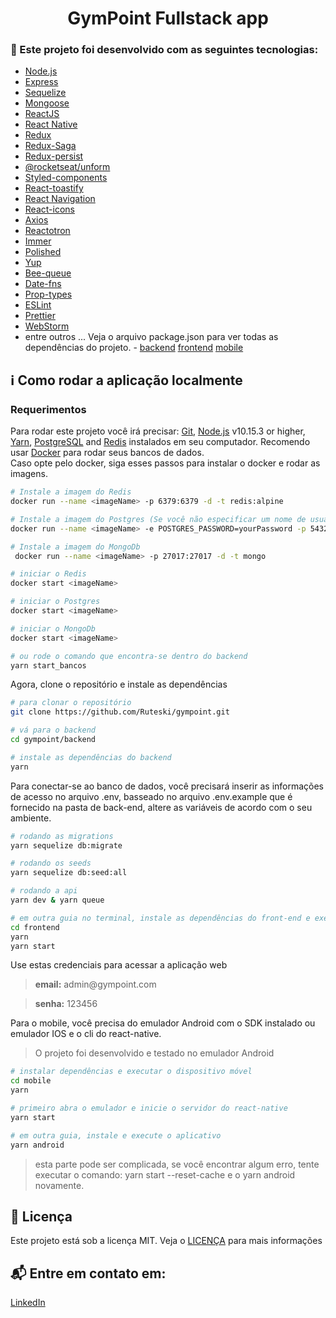 <h1 align="center">
   GymPoint Fullstack app
</h1>

### :rocket: Este projeto foi desenvolvido com as seguintes tecnologias:

-  [Node.js](https://nodejs.org/)
-  [Express](https://expressjs.com/pt-br/)
-  [Sequelize](https://sequelize.org/)
-  [Mongoose](https://mongoosejs.com/)
-  [ReactJS](https://reactjs.org/)
-  [React Native](https://facebook.github.io/react-native/)
-  [Redux](https://redux.js.org/)
-  [Redux-Saga](https://redux-saga.js.org/)
-  [Redux-persist](https://github.com/rt2zz/redux-persist)
-  [@rocketseat/unform](https://github.com/Rocketseat/unform)
-  [Styled-components](https://www.styled-components.com/)
-  [React-toastify](https://github.com/fkhadra/react-toastify)
-  [React Navigation](https://reactnavigation.org/)
-  [React-icons](https://react-icons.netlify.com/)
-  [Axios](https://github.com/axios/axios)
-  [Reactotron](https://infinite.red/reactotron)
-  [Immer](https://github.com/immerjs/immer)
-  [Polished](https://polished.js.org/)
-  [Yup](https://www.npmjs.com/package/yup)
-  [Bee-queue](https://github.com/bee-queue/bee-queue)
-  [Date-fns](https://date-fns.org/)
-  [Prop-types](https://www.npmjs.com/package/prop-types)
-  [ESLint](https://eslint.org/)
-  [Prettier](https://prettier.io/)
-  [WebStorm](https://www.jetbrains.com/webstorm/)
-  entre outros ... Veja o arquivo package.json para ver todas as dependências do projeto. - [backend](https://github.com/Ruteski/gympoint/blob/master/gympoint-backend/package.json) [frontend](https://github.com/Ruteski/gympoint/blob/master/gympoint-web/package.json) [mobile](https://github.com/Ruteski/gympoint/blob/master/gympoint-mobile/package.json)

## :information_source: Como rodar a aplicação localmente
### Requerimentos
Para rodar este projeto você irá precisar: [Git](https://git-scm.com), [Node.js](https://nodejs.org/) v10.15.3 or higher, [Yarn](https://yarnpkg.com/), [PostgreSQL](https://www.postgresql.org/) and [Redis](https://redis.io/) instalados em seu computador. Recomendo usar [Docker](https://www.docker.com/) para rodar seus bancos de dados.
<br>
Caso opte pelo docker, siga esses passos para instalar o docker e rodar as imagens.

```bash
# Instale a imagem do Redis
docker run --name <imageName> -p 6379:6379 -d -t redis:alpine

# Instale a imagem do Postgres (Se você não especificar um nome de usuario, por padrão será postgres)
docker run --name <imageName> -e POSTGRES_PASSWORD=yourPassword -p 5432:5432 -d postgres

# Instale a imagem do MongoDb
 docker run --name <imageName> -p 27017:27017 -d -t mongo 

# iniciar o Redis
docker start <imageName>

# iniciar o Postgres
docker start <imageName>

# iniciar o MongoDb
docker start <imageName>

# ou rode o comando que encontra-se dentro do backend
yarn start_bancos

```
Agora, clone o repositório e instale as dependências
```bash
# para clonar o repositório
git clone https://github.com/Ruteski/gympoint.git

# vá para o backend
cd gympoint/backend

# instale as dependências do backend
yarn

```
Para conectar-se ao banco de dados, você precisará inserir as informações de acesso no arquivo .env, basseado no arquivo .env.example que é fornecido na pasta de back-end, altere as variáveis ​​de acordo com o seu ambiente.
```bash
# rodando as migrations
yarn sequelize db:migrate

# rodando os seeds
yarn sequelize db:seed:all

# rodando a api
yarn dev & yarn queue

# em outra guia no terminal, instale as dependências do front-end e execute-o
cd frontend
yarn
yarn start
```
Use estas credenciais para acessar a aplicação web
<blockquote><strong>email:</strong> admin@gympoint.com</blockquote>
<blockquote> <strong>senha:</strong> 123456</blockquote>

Para o mobile, você precisa do emulador Android com o SDK instalado ou emulador IOS e o cli do react-native.

<blockquote>O projeto foi desenvolvido e testado no emulador Android</blockquote>

```bash
# instalar dependências e executar o dispositivo móvel
cd mobile
yarn

# primeiro abra o emulador e inicie o servidor do react-native
yarn start

# em outra guia, instale e execute o aplicativo
yarn android

```
<blockquote>esta parte pode ser complicada, se você encontrar algum erro, tente executar o comando: yarn start --reset-cache e o yarn android novamente.</blockquote>

## :page_facing_up: Licença

Este projeto está sob a licença MIT. Veja o [LICENÇA](https://github.com/Ruteski/gympoint/blob/master/LICENSE) para mais informações

## :mailbox_with_mail: Entre em contato em:

[LinkedIn](https://www.linkedin.com/in/lincoln-ruteski-08a57b26/)
